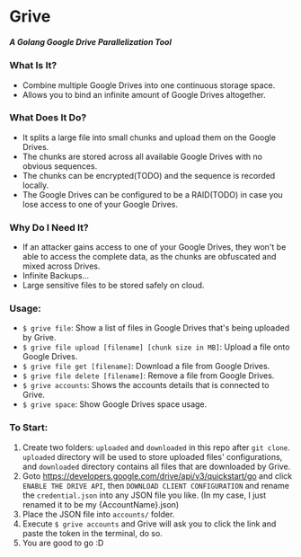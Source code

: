 # Grive
##### A Golang Google Drive Parallelization Tool

### What Is It?
- Combine multiple Google Drives into one continuous storage space.
- Allows you to bind an infinite amount of Google Drives altogether.

### What Does It Do?
- It splits a large file into small chunks and upload them on the Google Drives.
- The chunks are stored across all available Google Drives with no obvious sequences.
- The chunks can be encrypted(TODO) and the sequence is recorded locally.
- The Google Drives can be configured to be a RAID(TODO) in case you lose access to one of your Google Drives. 

### Why Do I Need It?
- If an attacker gains access to one of your Google Drives, they won't be able to access the complete data, as the chunks are obfuscated and mixed across Drives.
- Infinite Backups...
- Large sensitive files to be stored safely on cloud.

### Usage:
- `$ grive file`: Show a list of files in Google Drives that's being uploaded by Grive.
- `$ grive file upload [filename] [chunk size in MB]`: Upload a file onto Google Drives.
- `$ grive file get [filename]`: Download a file from Google Drives.
- `$ grive file delete [filename]`: Remove a file from Google Drives.
- `$ grive accounts`: Shows the accounts details that is connected to Grive.
- `$ grive space`: Show Google Drives space usage.

### To Start:
1. Create two folders: `uploaded` and `downloaded` in this repo after `git clone`. `uploaded` directory will be used to store uploaded files' configurations, and `downloaded` directory contains all files that are downloaded by Grive.
2. Goto https://developers.google.com/drive/api/v3/quickstart/go and click `ENABLE THE DRIVE API`, then `DOWNLOAD CLIENT CONFIGURATION` and rename the `credential.json` into any JSON file you like. (In my case, I just renamed it to be my {AccountName}.json)
3. Place the JSON file into `accounts/` folder.
4. Execute `$ grive accounts` and Grive will ask you to click the link and paste the token in the terminal, do so.
5. You are good to go :D 